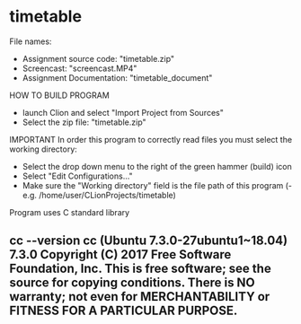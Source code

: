 # timetable
File names:
- Assignment source code: "timetable.zip"
- Screencast: "screencast.MP4"
- Assignment Documentation: "timetable_document"

HOW TO BUILD PROGRAM
- launch Clion and select "Import Project from Sources"
- Select the zip file: "timetable.zip"

IMPORTANT
In order this program to correctly read files you must select the working directory:
- Select the drop down menu to the right of the green hammer (build) icon
- Select "Edit Configurations..."
- Make sure the "Working directory" field is the file path of this program
    (- e.g. /home/user/CLionProjects/timetable)

Program uses C standard library

cc --version
cc (Ubuntu 7.3.0-27ubuntu1~18.04) 7.3.0
Copyright (C) 2017 Free Software Foundation, Inc.
This is free software; see the source for copying conditions.  There is NO
warranty; not even for MERCHANTABILITY or FITNESS FOR A PARTICULAR PURPOSE.
---------------------------------------------------------------------------
